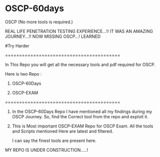 # OSCP-60days
OSCP (No more tools is required.)

REAL LIFE PENETRATION TESTING EXPERIENCE...!!
IT WAS AN AMAZING JOURNEY...!!
NOW MISSING OSCP...!
LEARNED 

#Try Harder

=========================================

In This Repo you will get all the necessary tools and pdf required for OSCP.

Here is two Repo :

1. OSCP-60Days 

2. OSCP-EXAM

=========================================

1. In the OSCP-60Days Repo I have mentioned all my findings during my OSCP Journey.
   So, find the Correct tool from the repo and exploit it.

2. This is Most important OSCP-EXAM Repo for OSCP Exam. 
   All the tools and Scripts mentioned Here are latest and filtered.
   
   I can say the finest tools are present here.



MY REPO IS UNDER CONSTRUCTION.....!
